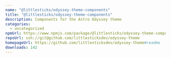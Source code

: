 ```yaml
---
name: "@littlesticks/odyssey-theme-components"
title: "@littlesticks/odyssey-theme-components"
description: Components for the Astro Odyssey theme
categories:
  - uncategorized
npmUrl: https://www.npmjs.com/package/@littlesticks/odyssey-theme-components
repoUrl: ssh://git@github.com/littlesticksdev/odyssey-theme
homepageUrl: https://github.com/littlesticksdev/odyssey-theme#readme
downloads: 142
---
```

